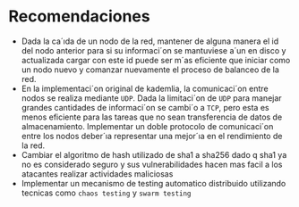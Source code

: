 # Recomendaciones

- Dada la ca´ıda de un nodo de la red, mantener de alguna manera el id del
nodo anterior para si su informaci´on se mantuviese a´un en disco y actualizada
cargar con este id puede ser m´as eficiente que iniciar como un nodo nuevo y
comanzar nuevamente el proceso de balanceo de la red.
- En la implementaci´on original de kademlia, la comunicaci´on entre nodos
se realiza mediante `UDP`. Dada la limitaci´on de `UDP` para manejar grandes
cantidades de informaci´on se cambi´o a `TCP`, pero esta es menos eficiente para
las tareas que no sean transferencia de datos de almacenamiento. Implementar
un doble protocolo de comunicaci´on entre los nodos deber´ıa representar una
mejor´ıa en el rendimiento de la red.
- Cambiar el algoritmo de hash utilizado de sha1 a sha256 dado q sha1 ya no es considerado
seguro y sus vulnerabilidades hacen mas facil a los atacantes realizar actividades maliciosas
- Implementar un mecanismo de testing automatico distribuido utilizando tecnicas como `chaos testing`
y `swarm testing`
